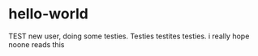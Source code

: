 # hello-world
TEST
new user, doing some testies. Testies testites testies.
i really hope noone reads this
